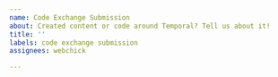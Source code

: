 ```yaml
---
name: Code Exchange Submission
about: Created content or code around Temporal? Tell us about it!
title: ''
labels: code exchange submission
assignees: webchick

---
```



